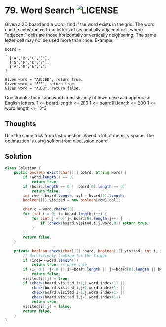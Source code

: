 # 79. Word Search ![LICENSE](https://img.shields.io/badge/Rank-Medium-orange)
Given a 2D board and a word, find if the word exists in the grid.
The word can be constructed from letters of sequentially adjacent cell, where "adjacent" cells are those horizontally or vertically neighboring. The same letter cell may not be used more than once.
Example:
```
board =
[
  ['A','B','C','E'],
  ['S','F','C','S'],
  ['A','D','E','E']
]

Given word = "ABCCED", return true.
Given word = "SEE", return true.
Given word = "ABCB", return false.
```
Constraints:
board and word consists only of lowercase and uppercase English letters.
1 <= board.length <= 200
1 <= board[i].length <= 200
1 <= word.length <= 10^3

## Thoughts
Use the same trick from last question. Saved a lot of memory space. The optimaztion is using soltion from discussion board

## Solution

```java
class Solution {
    public boolean exist(char[][] board, String word) {
        if (word.length() == 0) 
    		return true;
    	if (board.length == 0 || board[0].length == 0) 
    		return false;
    	int row = board.length, col = board[0].length;
    	boolean[][] visited = new boolean[row][col];
    	
    	char c = word.charAt(0);
    	for (int i = 0; i< board.length;i++) {
    		for (int j = 0; j< board[0].length;j++) {
    			if (check(board,visited,i,j,word,0)) return true;
    		}
    	}
    	return false;
    }
    
    private boolean check(char[][] board, boolean[][] visited, int i, int j, String word, int index) {
        // Recurssively looking for the target
		if (index>=word.length())
			return true; // base case
        if (i< 0 || j< 0 || i>=board.length || j>=board[0].length || board[i][j]!=word.charAt(index)|| visited[i][j] == true)
			return false;
		visited[i][j] = true;
		if (check(board,visited,i+1,j,word,index+1) ||
            check(board,visited,i,j+1,word,index+1) ||
            check(board,visited,i-1,j,word,index+1) ||
            check(board,visited,i,j-1,word,index+1))
			return true;
        visited[i][j] = false;
		return false;
	}
}
```